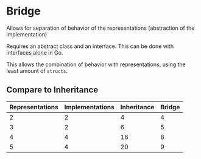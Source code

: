 # Bridge

Allows for separation of behavior of the representations
(abstraction of the implementation)

Requires an abstract class and an interface. This can be done with interfaces
alone in Go.

This allows the combination of behavior with representations, using the least
amount of `structs`.

## Compare to Inheritance

| Representations | Implementations | Inheritance | Bridge |
| --- | --- | --- | --- |
| 2 | 2 | 4 | 4 |
| 3 | 2 | 6 | 5 |
| 4 | 4 | 16 | 8 |
| 5 | 4 | 20 | 9 |
